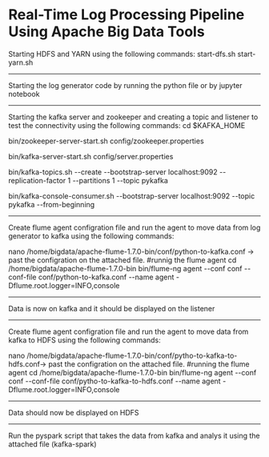 # Real-Time Log Processing Pipeline Using Apache Big Data Tools
Starting HDFS and YARN using the following commands:
start-dfs.sh
start-yarn.sh
______________________________
Starting the log generator code by running the python file or by jupyter notebook
______________________________
Starting the kafka server and zookeeper and creating a topic and listener to test the connectivity using the following commands:
cd $KAFKA_HOME

bin/zookeeper-server-start.sh config/zookeeper.properties 

bin/kafka-server-start.sh config/server.properties 

bin/kafka-topics.sh --create --bootstrap-server localhost:9092 --replication-factor 1 --partitions 1 --topic pykafka

bin/kafka-console-consumer.sh --bootstrap-server localhost:9092 --topic pykafka --from-beginning
__________________________________________________________________
Create flume agent configration file and run the agent to move data from log generator to kafka using the following commands: 

nano /home/bigdata/apache-flume-1.7.0-bin/conf/python-to-kafka.conf -> past the configration on the attached file.
#runnig the flume agent
cd /home/bigdata/apache-flume-1.7.0-bin
bin/flume-ng agent \--conf conf \--conf-file conf/python-to-kafka.conf \--name agent \-Dflume.root.logger=INFO,console
________________________________________________________
Data is now on kafka and it should be displayed on the listener
_________________________________________________________
Create flume agent configration file and run the agent to move data from kafka to HDFS using the following commands: 

nano /home/bigdata/apache-flume-1.7.0-bin/conf/pytho-to-kafka-to-hdfs.conf-> past the configration on the attached file.
#running the flume agent
cd /home/bigdata/apache-flume-1.7.0-bin
bin/flume-ng agent \--conf conf \--conf-file conf/pytho-to-kafka-to-hdfs.conf \--name agent \-Dflume.root.logger=INFO,console
______________________________________________
Data should now be displayed on HDFS
____________________________________________
Run the pyspark script that takes the data from kafka and analys it using the attached file (kafka-spark)
